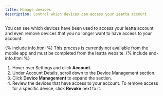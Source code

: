```yaml
---
title: Manage devices
description: Control which devices can access your Ieatta account
---
```

<div id="ieatta-classic" markdown="1">

You can see which devices have been used to access your Ieatta account and even remove devices that you no longer want to have access to your account. 

{% include info.html %}
This process is currently not available from the mobile app and must be completed from the Ieatta website.
{% include end-info.html %}

1. Hover over Settings and click **Account**.
2. Under Account Details, scroll down to the Device Management section. 
3. Click **Device Management** to expand the section. 
4. Review the devices that have access to your account. To remove access for a specific device, click **Revoke** next to it.

</div>
